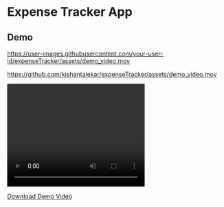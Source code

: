 # Expense Tracker App

## Demo

https://user-images.githubusercontent.com/your-user-id/expenseTracker/assets/demo_video.mov

<!-- Video Demo -->

https://github.com/kishantalekar/expenseTracker/assets/demo_video.mov

<video width="320" height="240" controls>
  <source src="./assets/demo_video.mov" type="video/quicktime">
  Your browser does not support the video tag.
</video>

[Download Demo Video](./assets/demo_video.mov)
